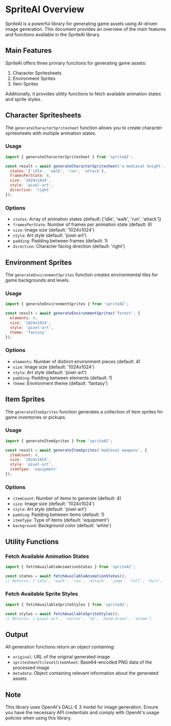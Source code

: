 # SpriteAI Overview

SpriteAI is a powerful library for generating game assets using AI-driven image generation. This document provides an overview of the main features and functions available in the SpriteAI library.

## Main Features

SpriteAI offers three primary functions for generating game assets:

1. Character Spritesheets
2. Environment Sprites
3. Item Sprites

Additionally, it provides utility functions to fetch available animation states and sprite styles.

## Character Spritesheets

The `generateCharacterSpritesheet` function allows you to create character spritesheets with multiple animation states.

### Usage

```javascript
import { generateCharacterSpritesheet } from 'spriteAI';

const result = await generateCharacterSpritesheet('a medieval knight', {
  states: ['idle', 'walk', 'run', 'attack'],
  framesPerState: 6,
  size: '1024x1024',
  style: 'pixel-art',
  direction: 'right'
});
```

### Options

- `states`: Array of animation states (default: ['idle', 'walk', 'run', 'attack'])
- `framesPerState`: Number of frames per animation state (default: 6)
- `size`: Image size (default: '1024x1024')
- `style`: Art style (default: 'pixel-art')
- `padding`: Padding between frames (default: 1)
- `direction`: Character facing direction (default: 'right')

## Environment Sprites

The `generateEnvironmentSprites` function creates environmental tiles for game backgrounds and levels.

### Usage

```javascript
import { generateEnvironmentSprites } from 'spriteAI';

const result = await generateEnvironmentSprites('forest', {
  elements: 4,
  size: '1024x1024',
  style: 'pixel-art',
  theme: 'fantasy'
});
```

### Options

- `elements`: Number of distinct environment pieces (default: 4)
- `size`: Image size (default: '1024x1024')
- `style`: Art style (default: 'pixel-art')
- `padding`: Padding between elements (default: 1)
- `theme`: Environment theme (default: 'fantasy')

## Item Sprites

The `generateItemSprites` function generates a collection of item sprites for game inventories or pickups.

### Usage

```javascript
import { generateItemSprites } from 'spriteAI';

const result = await generateItemSprites('medieval weapons', {
  itemCount: 4,
  size: '1024x1024',
  style: 'pixel-art',
  itemType: 'equipment'
});
```

### Options

- `itemCount`: Number of items to generate (default: 4)
- `size`: Image size (default: '1024x1024')
- `style`: Art style (default: 'pixel-art')
- `padding`: Padding between items (default: 1)
- `itemType`: Type of items (default: 'equipment')
- `background`: Background color (default: 'white')

## Utility Functions

### Fetch Available Animation States

```javascript
import { fetchAvailableAnimationStates } from 'spriteAI';

const states = await fetchAvailableAnimationStates();
// Returns: ['idle', 'walk', 'run', 'attack', 'jump', 'fall', 'hurt', 'die']
```

### Fetch Available Sprite Styles

```javascript
import { fetchAvailableSpriteStyles } from 'spriteAI';

const styles = await fetchAvailableSpriteStyles();
// Returns: ['pixel-art', 'vector', '3d', 'hand-drawn', 'anime']
```

## Output

All generation functions return an object containing:

- `original`: URL of the original generated image
- `spritesheet`/`tileset`/`itemSheet`: Base64-encoded PNG data of the processed image
- `metadata`: Object containing relevant information about the generated assets

## Note

This library uses OpenAI's DALL-E 3 model for image generation. Ensure you have the necessary API credentials and comply with OpenAI's usage policies when using this library.